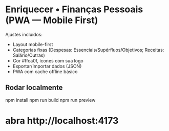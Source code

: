 # Enriquecer • Finanças Pessoais (PWA — Mobile First)

Ajustes incluídos:
- Layout mobile-first
- Categorias fixas (Despesas: Essenciais/Supérfluos/Objetivos; Receitas: Salário/Outras)
- Cor #ffca0f, ícones com sua logo
- Exportar/Importar dados (JSON)
- PWA com cache offline básico

## Rodar localmente
npm install
npm run build
npm run preview
# abra http://localhost:4173
